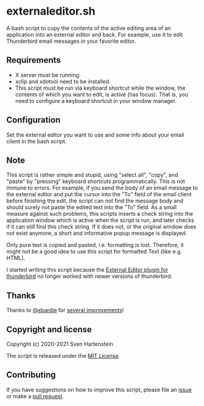 # externaleditor.sh

A bash script to copy the contents of the active editing area of an
application into an external editor and back. For example, use it to
edit Thunderbird email messages in your favorite editor.

## Requirements

- X server must be running.
- xclip and xdotool need to be installed.
- This script must be run via keyboard shortcut while the window, the
  contents of which you want to edit, is active (has focus). That is,
  you need to configure a keyboard shortcut in your window manager.

## Configuration

Set the external editor you want to use and some info about your email
client in the bash script.

## Note

This script is rather simple and stupid, using "select all", "copy",
and "paste" by "pressing" keyboard shortcuts programmatically. This is
not immune to errors. For example, if you send the body of an email
message to the external editor and put the cursor into the "To" field
of the email client before finishing the edit, the script can not find
the message body and should surely not paste the edited text into the
"To" field. As a small measure against such problems, this scripts
inserts a check string into the application window which is active
when the script is run, and later checks if it can still find this
check string. If it does not, or the original window does not exist
anymore, a short and informative popup message is displayed.

Only pure text is copied and pasted, i.e. formatting is
lost. Therefore, it might not be a good idea to use this script for
formatted Text (like e.g. HTML).

I started writing this script because the [External Editor plugin for
thunderbird](https://github.com/exteditor/exteditor/) no longer worked
with newer versions of thunderbird.

## Thanks

Thanks to [@ebardie](https://github.com/ebardie) for [several
improvements](https://github.com/exteditor/exteditor/issues/74#issuecomment-765333628)!

## Copyright and license

Copyright (c) 2020-2021 Sven Hartenstein

The script is released under the [MIT
License](https://github.com/sven765/externaleditor.sh/blob/main/LICENSE).

## Contributing

If you have suggestions on how to improve this script, please file an
[issue](https://github.com/sven765/externaleditor.sh/issues) or make a
[pull request](https://github.com/sven765/externaleditor.sh/pulls).

